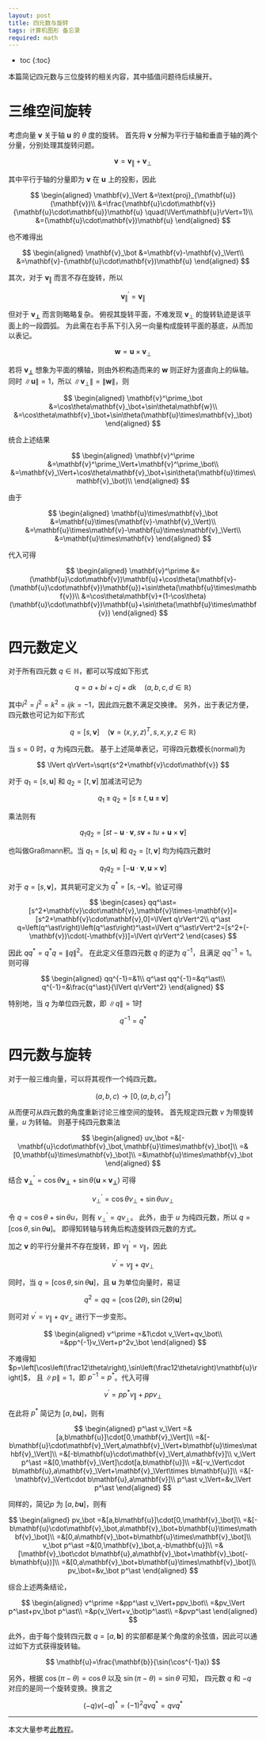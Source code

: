 ```yaml
---
layout: post
title: 四元数与旋转
tags: 计算机图形 备忘录
required: math
---
```


- toc
{:toc}

本篇简记四元数与三位旋转的相关内容，其中插值问题待后续展开。

# 三维空间旋转

考虑向量 $\mathbf{v}$ 关于轴 $\mathbf{u}$ 的 $\theta$ 度的旋转。
首先将 $\mathbf{v}$ 分解为平行于轴和垂直于轴的两个分量，分别处理其旋转问题。

$$
\mathbf{v}=\mathbf{v}_\Vert+\mathbf{v}_\bot
$$

其中平行于轴的分量即为 $\mathbf{v}$ 在 $\mathbf{u}$ 上的投影，因此

$$
\begin{aligned}
\mathbf{v}_\Vert
&=\text{proj}_{\mathbf{u}}(\mathbf{v})\\
&=\frac{\mathbf{u}\cdot\mathbf{v}}{\mathbf{u}\cdot\mathbf{u}}\mathbf{u}
\quad(\lVert\mathbf{u}\rVert=1)\\
&=(\mathbf{u}\cdot\mathbf{v})\mathbf{u}
\end{aligned}
$$

也不难得出

$$
\begin{aligned}
\mathbf{v}_\bot
&=\mathbf{v}-\mathbf{v}_\Vert\\
&=\mathbf{v}-(\mathbf{u}\cdot\mathbf{v})\mathbf{u}
\end{aligned}
$$

其次，对于 $\mathbf{v}_\Vert$ 而言不存在旋转，所以

$$
\mathbf{v}^\prime_\Vert=\mathbf{v}_\Vert
$$

但对于 $\mathbf{v_\bot}$ 而言则略略复杂。
俯视其旋转平面，不难发现 $\mathbf{v}_\bot$ 的旋转轨迹是该平面上的一段圆弧。
为此需在右手系下引入另一向量构成旋转平面的基底，从而加以表记。

$$
\mathbf{w}=\mathbf{u}\times \mathbf{v}_\bot
$$

若将 $\mathbf{v_\bot}$ 想象为平面的横轴，则由外积构造而来的 $\mathbf{w}$ 则正好为竖直向上的纵轴。
同时 $\lVert \mathbf{u}\rVert=1$，所以 $\lVert\mathbf{v}_\bot\rVert=\lVert\mathbf{w}\rVert$，则

$$
\begin{aligned}
\mathbf{v}^\prime_\bot
&=\cos\theta\mathbf{v}_\bot+\sin\theta\mathbf{w}\\
&=\cos\theta\mathbf{v}_\bot+\sin\theta(\mathbf{u}\times\mathbf{v}_\bot)
\end{aligned}
$$

统合上述结果

$$
\begin{aligned}
\mathbf{v}^\prime
&=\mathbf{v}^\prime_\Vert+\mathbf{v}^\prime_\bot\\
&=\mathbf{v}_\Vert+\cos\theta\mathbf{v}_\bot+\sin\theta(\mathbf{u}\times\mathbf{v}_\bot)\\
\end{aligned}
$$

由于

$$
\begin{aligned}
\mathbf{u}\times\mathbf{v}_\bot
&=\mathbf{u}\times(\mathbf{v}-\mathbf{v}_\Vert)\\
&=\mathbf{u}\times\mathbf{v}-\mathbf{u}\times\mathbf{v}_\Vert\\
&=\mathbf{u}\times\mathbf{v}
\end{aligned}
$$

代入可得

$$
\begin{aligned}
\mathbf{v}^\prime
&=(\mathbf{u}\cdot\mathbf{v})\mathbf{u}+\cos\theta(\mathbf{v}-(\mathbf{u}\cdot\mathbf{v})\mathbf{u})+\sin\theta(\mathbf{u}\times\mathbf{v})\\
&=\cos\theta\mathbf{v}+(1-\cos\theta)(\mathbf{u}\cdot\mathbf{v})\mathbf{u}+\sin\theta(\mathbf{u}\times\mathbf{v})
\end{aligned}
$$

# 四元数定义

对于所有四元数 $q\in\mathbb{H}$，都可以写成如下形式

$$
q=a+bi+cj+dk\quad(a,b,c,d\in\mathbb{R})
$$

其中$i^2=j^2=k^2=ijk=-1$，因此四元数不满足交换律。
另外，出于表记方便，四元数也可记为如下形式

$$
q=[s,\mathbf{v}]\quad(\mathbf{v}=(x,y,z)^T,s,x,y,z\in\mathbb{R})
$$

当 $s=0$ 时，$q$ 为纯四元数。
基于上述简单表记，可得四元数模长(normal)为

$$
\lVert q\rVert=\sqrt{s^2+\mathbf{v}\cdot\mathbf{v}}
$$

对于 $q_1=[s,\mathbf{u}]$ 和 $q_2=[t,\mathbf{v}]$ 加减法可记为

$$
q_1\pm q_2=[s\pm t,\mathbf{u}\pm\mathbf{v}]
$$

乘法则有

$$
q_1q_2=[st-\mathbf{u}\cdot\mathbf{v},s\mathbf{v}+tu+\mathbf{u}\times\mathbf{v}]
$$

也叫做Graßmann积。当 $q_1=[s,\mathbf{u}]$ 和 $q_2=[t,\mathbf{v}]$ 均为纯四元数时

$$
q_1q_2=[-\mathbf{u}\cdot\mathbf{v},\mathbf{u}\times\mathbf{v}]
$$

对于 $q=[s,\mathbf{v}]$，其共轭可定义为 $q^\ast=[s,-\mathbf{v}]$。验证可得

$$
\begin{cases}
qq^\ast=[s^2+\mathbf{v}\cdot\mathbf{v},\mathbf{v}\times-\mathbf{v}]=[s^2+\mathbf{v}\cdot\mathbf{v},0]=\lVert q\rVert^2\\
q^\ast q=\left(q^\ast\right)\left(q^\ast\right)^\ast=\lVert q^\ast\rVert^2=[s^2+(-\mathbf{v})\cdot(-\mathbf{v})]=\lVert q\rVert^2
\end{cases}
$$

因此 $qq^\ast=q^\ast q=\lVert q\rVert^2$。
在此定义任意四元数 $q$ 的逆为 $q^{-1}$，且满足 $qq^{-1}=1$。则可得

$$
\begin{aligned}
qq^{-1}=&1\\
q^\ast qq^{-1}=&q^\ast\\
q^{-1}=&\frac{q^\ast}{\lVert q\rVert^2}
\end{aligned}
$$

特别地，当 $q$ 为单位四元数，即 $\lVert q\rVert=1$时

$$
q^{-1}=q^\ast
$$

# 四元数与旋转

对于一般三维向量，可以将其视作一个纯四元数。

$$
(a,b,c)\to[0,(a,b,c)^T]
$$

从而便可从四元数的角度重新讨论三维空间的旋转。
首先规定四元数 $v$ 为带旋转量，$u$ 为转轴。
则基于纯四元数乘法

$$
\begin{aligned}
uv_\bot
=&[-\mathbf{u}\cdot\mathbf{v}_\bot,\mathbf{u}\times\mathbf{v}_\bot]\\
=&[0,\mathbf{u}\times\mathbf{v}_\bot]\\
=&\mathbf{u}\times\mathbf{v}_\bot
\end{aligned}
$$

结合 $\mathbf{v^\prime_\bot}=\cos\theta\mathbf{v_\bot}+\sin\theta(\mathbf{u}\times\mathbf{v_\bot})$ 可得

$$
v^\prime_\bot=\cos\theta v_\bot+\sin\theta uv_\bot
$$

令 $q=\cos\theta+\sin\theta u$，则有 $v^\prime_\bot=qv_\bot$。
此外，由于 $u$ 为纯四元数，所以 $q=[\cos\theta,\sin\theta\mathbf{u}]$。
即得知转轴与转角后构造旋转四元数的方式。

加之 $\mathbf{v}$ 的平行分量并不存在旋转，即 $v^\prime_\Vert=v_\Vert$，因此

$$
v^\prime=v_\Vert+qv_\bot
$$

同时，当 $q=[\cos\theta,\sin\theta\mathbf{u}]$，且 $\mathbf{u}$ 为单位向量时，易证

$$
q^2=qq=[\cos(2\theta),\sin(2\theta)\mathbf{u}]
$$

则可对 $v^\prime=v_\Vert+qv_\bot$ 进行下一步变形。

$$
\begin{aligned}
v^\prime
=&1\cdot v_\Vert+qv_\bot\\
=&pp^{-1}v_\Vert+p^2v_\bot
\end{aligned}
$$

不难得知 $p=\left[\cos\left(\frac12\theta\right),\sin\left(\frac12\theta\right)\mathbf{u}\right]$，
且 $\lVert p\rVert=1$，即 $p^{-1}=p^\ast$。代入可得

$$
v^\prime=pp^\ast v_\Vert+ppv_\bot
$$

在此将 $p^\ast$ 简记为 $[a,b\mathbf{u}]$，则有

$$
\begin{aligned}
p^\ast v_\Vert
=&[a,b\mathbf{u}]\cdot[0,\mathbf{v}_\Vert]\\
=&[-b\mathbf{u}\cdot\mathbf{v}_\Vert,a\mathbf{v}_\Vert+b\mathbf{u}\times\mathbf{v}_\Vert]\\
=&[-b\mathbf{u}\cdot\mathbf{v}_\Vert,a\mathbf{v}]\\
v_\Vert p^\ast
=&[0,\mathbf{v}_\Vert]\cdot[a,b\mathbf{u}]\\
=&[-v_\Vert\cdot b\mathbf{u},a\mathbf{v}_\Vert+\mathbf{v}_\Vert\times b\mathbf{u}]\\
=&[-\mathbf{v}_\Vert\cdot b\mathbf{u},a\mathbf{v}]\\
p^\ast v_\Vert=&v_\Vert p^\ast
\end{aligned}
$$

同样的，简记$p$ 为 $[a,b\mathbf{u}]$，则有

$$
\begin{aligned}
pv_\bot
=&[a,b\mathbf{u}]\cdot[0,\mathbf{v}_\bot]\\
=&[-b\mathbf{u}\cdot\mathbf{v}_\bot,a\mathbf{v}_\bot+b\mathbf{u}\times\mathbf{v}_\bot]\\
=&[0,a\mathbf{v}_\bot+b\mathbf{u}\times\mathbf{v}_\bot]\\
v_\bot p^\ast
=&[0,\mathbf{v}_\bot,a,-b\mathbf{u}]\\
=&[\mathbf{v}_\bot\cdot b\mathbf{u},a\mathbf{v}_\bot+\mathbf{v}_\bot(-b\mathbf{u})]\\
=&[0,a\mathbf{v}_\bot+b\mathbf{u}\times\mathbf{v}_\bot]\\
pv_\bot=&v_\bot p^\ast
\end{aligned}
$$

综合上述两条结论，

$$
\begin{aligned}
v^\prime
=&pp^\ast v_\Vert+ppv_\bot\\
=&pv_\Vert p^\ast+pv_\bot p^\ast\\
=&p(v_\Vert+v_\bot)p^\ast\\
=&pvp^\ast
\end{aligned}
$$

此外，由于每个旋转四元数 $q=[a,\mathbf{b}]$ 的实部都是某个角度的余弦值，因此可以通过如下方式获得旋转轴。

$$
\mathbf{u}=\frac{\mathbf{b}}{\sin(\cos^{-1}a)}
$$

另外，根据 $\cos(\pi-\theta)=\cos\theta$ 以及 $\sin(\pi-\theta)=\sin\theta$ 可知，
四元数 $q$ 和 $-q$ 对应的是同一个旋转变换。换言之

$$
(-q)v(-q)^\ast=(-1)^2qvq^\ast=qvq^\ast
$$

---

本文大量参考[此教程](https://krasjet.github.io/quaternion/quaternion.pdf)。
